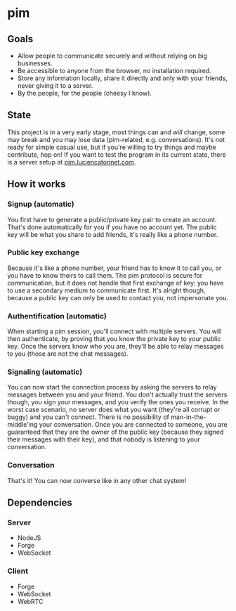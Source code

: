 # pim

## Goals

- Allow people to communicate securely and without relying on big businesses.
- Be accessible to anyone from the browser, no installation required.
- Store any information locally, share it directly and only with your friends, never giving it to a server.
- By the people, for the people (cheesy I know).

## State

This project is in a very early stage, most things can and *will* change, some may break and you may lose data (pim-related, e.g. conversations). It's not ready for simple casual use, but if you're willing to try things and maybe contribute, hop on!
If you want to test the program in its current state, there is a server setup at [pim.luciencatonnet.com](https://pim.luciencatonnet.com).

## How it works

### Signup (automatic)

You first have to generate a public/private key pair to create an account. That's done automatically for you if you have no account yet. The public key will be what you share to add friends, it's really like a phone number.

### Public key exchange

Because it's like a phone number, your friend has to know it to call you, or you have to know theirs to call them. The pim protocol is secure for communication, but it does not handle that first exchange of key: you have to use a secondary medium to communicate first. It's alright though, because a public key can only be used to contact you, not impersonate you.

### Authentification (automatic)

When starting a pim session, you'll connect with multiple servers. You will then authenticate, by proving that you know the private key to your public key. Once the servers know who you are, they'll be able to relay messages to you (those are not the chat messages).

### Signaling (automatic)

You can now start the connection process by asking the servers to relay messages between you and your friend. You don't actually trust the servers though, you sign your messages, and you verify the ones you receive. In the worst case scenario, no server does what you want (they're all corrupt or buggy) and you can't connect. There is no possibility of man-in-the-middle'ing your conversation. Once you are connected to someone, you are guaranteed that they are the owner of the public key (because they signed their messages with their key), and that nobody is listening to your conversation.

### Conversation

That's it! You can now converse like in any other chat system!

## Dependencies

### Server

- NodeJS
- Forge
- WebSocket

### Client

- Forge
- WebSocket
- WebRTC

